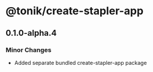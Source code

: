 # @tonik/create-stapler-app

## 0.1.0-alpha.4

### Minor Changes

- Added separate bundled create-stapler-app package
